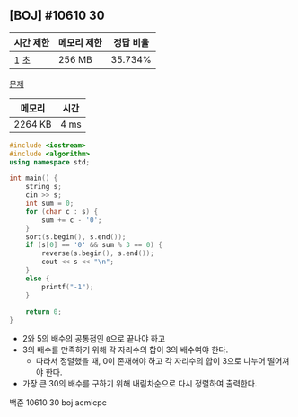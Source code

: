 ## [BOJ] #10610 30

| 시간 제한 | 메모리 제한 | 정답 비율 |
| --------- | ----------- | --------- |
| 1 초      | 256 MB      | 35.734%   |

[문제](https://www.acmicpc.net/problem/10610)



| 메모리  | 시간 |
| ------- | ---- |
| 2264 KB | 4 ms |

```c++
#include <iostream>
#include <algorithm>
using namespace std;

int main() {
	string s;
	cin >> s;
	int sum = 0;
	for (char c : s) {
		sum += c - '0';
	}
	sort(s.begin(), s.end());
	if (s[0] == '0' && sum % 3 == 0) {
		reverse(s.begin(), s.end());
		cout << s << "\n";
	}
	else {
		printf("-1");
	}
		
	return 0;
}
```

- 2와 5의 배수의 공통점인 `0`으로 끝나야 하고
- 3의 배수를 만족하기 위해 각 자리수의 합이 3의 배수여야 한다.
  - 따라서 정렬했을 때, 0이 존재해야 하고 각 자리수의 합이 3으로 나누어 떨어져야 한다.
- 가장 큰 30의 배수를 구하기 위해 내림차순으로 다시 정렬하여 출력한다.



백준 10610 30 boj acmicpc

